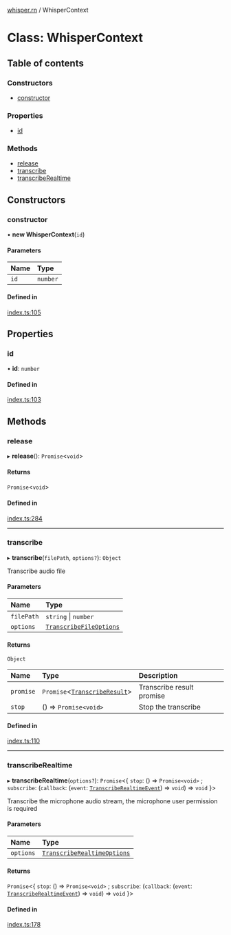 [whisper.rn](../README.md) / WhisperContext

# Class: WhisperContext

## Table of contents

### Constructors

- [constructor](WhisperContext.md#constructor)

### Properties

- [id](WhisperContext.md#id)

### Methods

- [release](WhisperContext.md#release)
- [transcribe](WhisperContext.md#transcribe)
- [transcribeRealtime](WhisperContext.md#transcriberealtime)

## Constructors

### constructor

• **new WhisperContext**(`id`)

#### Parameters

| Name | Type |
| :------ | :------ |
| `id` | `number` |

#### Defined in

[index.ts:105](https://github.com/mybigday/whisper.rn/blob/2aed191/src/index.ts#L105)

## Properties

### id

• **id**: `number`

#### Defined in

[index.ts:103](https://github.com/mybigday/whisper.rn/blob/2aed191/src/index.ts#L103)

## Methods

### release

▸ **release**(): `Promise`<`void`\>

#### Returns

`Promise`<`void`\>

#### Defined in

[index.ts:284](https://github.com/mybigday/whisper.rn/blob/2aed191/src/index.ts#L284)

___

### transcribe

▸ **transcribe**(`filePath`, `options?`): `Object`

Transcribe audio file

#### Parameters

| Name | Type |
| :------ | :------ |
| `filePath` | `string` \| `number` |
| `options` | [`TranscribeFileOptions`](../README.md#transcribefileoptions) |

#### Returns

`Object`

| Name | Type | Description |
| :------ | :------ | :------ |
| `promise` | `Promise`<[`TranscribeResult`](../README.md#transcriberesult)\> | Transcribe result promise |
| `stop` | () => `Promise<void>` | Stop the transcribe |

#### Defined in

[index.ts:110](https://github.com/mybigday/whisper.rn/blob/2aed191/src/index.ts#L110)

___

### transcribeRealtime

▸ **transcribeRealtime**(`options?`): `Promise`<{ `stop`: () => `Promise<void>` ; `subscribe`: (`callback`: (`event`: [`TranscribeRealtimeEvent`](../README.md#transcriberealtimeevent)) => `void`) => `void`  }\>

Transcribe the microphone audio stream, the microphone user permission is required

#### Parameters

| Name | Type |
| :------ | :------ |
| `options` | [`TranscribeRealtimeOptions`](../README.md#transcriberealtimeoptions) |

#### Returns

`Promise`<{ `stop`: () => `Promise<void>` ; `subscribe`: (`callback`: (`event`: [`TranscribeRealtimeEvent`](../README.md#transcriberealtimeevent)) => `void`) => `void`  }\>

#### Defined in

[index.ts:178](https://github.com/mybigday/whisper.rn/blob/2aed191/src/index.ts#L178)
